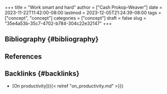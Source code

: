 +++
title = "Work smart and hard"
author = ["Cash Prokop-Weaver"]
date = 2023-11-22T11:42:00-08:00
lastmod = 2023-12-05T21:24:39-08:00
tags = ["concept", "concept"]
categories = ["concept"]
draft = false
slug = "35e4a53b-35c7-4702-b784-304c22e32147"
+++

## Bibliography {#bibliography}

## References

<style>.csl-entry{text-indent: -1.5em; margin-left: 1.5em;}</style><div class="csl-bib-body">
</div>


## Backlinks {#backlinks}

-   [On productivity]({{< relref "on_productivity.md" >}})

